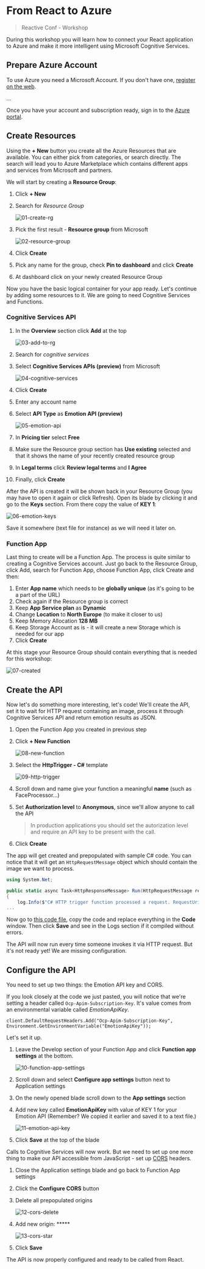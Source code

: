 # From React to Azure

> Reactive Conf - Workshop

During this workshop you will learn how to connect your React application to Azure and make it more intelligent using Microsoft Cognitive Services.

## Prepare Azure Account

To use Azure you need a Microsoft Account. If you don't have one, [register on the web](https://signup.live.com).

...

Once you have your account and subscription ready, sign in to the [Azure portal](https://portal.azure.com).

## Create Resources

Using the **+ New** button you create all the Azure Resources that are available. You can either pick from categories, or search directly. The search will lead you to Azure Marketplace which contains different apps and services from Microsoft and partners.

We will start by creating a **Resource Group**:

1. Click **+ New**

2. Search for *Resource Group*

    ![01-create-rg](Images/01-create-rg.png)

3. Pick the first result - **Resource group** from Microsoft

    ![02-resource-group](Images/02-resource-group.png)

4. Click **Create**

5. Pick any name for the group, check **Pin to dashboard** and click **Create**

6. At dashboard click on your newly created Resource Group

Now you have the basic logical container for your app ready. Let's continue by adding some resources to it. We are going to need Cognitive Services and Functions.

### Cognitive Services API

1. In the **Overview** section click **Add** at the top

    ![03-add-to-rg](Images/03-add-to-rg.png)

2. Search for *cognitive services*

3. Select **Cognitive Services APIs (preview)** from Microsoft

    ![04-cognitive-services](Images/04-cognitive-services.png)

4. Click **Create**

5. Enter any account name

6. Select **API Type** as **Emotion API (preview)** 

    ![05-emotion-api](Images/05-emotion-api.png)

7. In **Pricing tier** select **Free** 

8. Make sure the Resource group section has **Use existing** selected and that it shows the name of your recently created resource group

9. In **Legal terms** click **Review legal terms** and **I Agree**

10. Finally, click **Create** 

After the API is created it will be shown back in your Resource Group (you may have to open it again or click Refresh). Open its blade by clicking it and go to the **Keys** section. From there copy the value of **KEY 1**:

 ![06-emotion-keys](Images/06-emotion-keys.png)

Save it somewhere (text file for instance) as we will need it later on.

### Function App

Last thing to create will be a Function App. The process is quite similar to creating a Cognitive Services account. Just go back to the Resource Group, click Add, search for Function App, choose Function App, click Create and then:

1. Enter **App name** which needs to be **globally unique** (as it's going to be a part of the URL)
2. Check again if the Resource group is correct
3. Keep **App Service plan** as **Dynamic**
4. Change **Location** to **North Europe** (to make it closer to us)
5. Keep Memory Allocation **128 MB**
6. Keep Storage Account as is - it will create a new Storage which is needed for our app
7. Click **Create**

At this stage your Resource Group should contain everything that is needed for this workshop:

 ![07-created](Images/07-created.png)

## Create the API

Now let's do something more interesting, let's code! We'll create the API, set it to wait for HTTP request containing an image, process it through Cognitive Services API and return emotion results as JSON.

1. Open the Function App you created in previous step

2. Click **+ New Function**

    ![08-new-function](Images/08-new-function.png)

3. Select the **HttpTrigger - C#** template

    ![09-http-trigger](Images/09-http-trigger.png)

4. Scroll down and name give your function a meaningful **name** (such as FaceProcessor...)

5. Set **Authorization level** to **Anonymous**, since we'll allow anyone to call the API

   > In production applications you should set the autorization level and require an API key to be present with the call.

6. Click **Create**

The app will get created and prepopulated with sample C# code. You can notice that it will get an `HttpRequestMessage` object which should contain the image we want to process.

```csharp
using System.Net;

public static async Task<HttpResponseMessage> Run(HttpRequestMessage req, TraceWriter log)
{
    log.Info($"C# HTTP trigger function processed a request. RequestUri={req.RequestUri}");
...
```

Now go to [this code file](https://github.com/msimecek/React-Workshop/blob/master/EmotionDetector.csx), copy the code and replace everything in the **Code** window. Then click **Save** and see in the Logs section if it compiled without errors.

The API will now run every time someone invokes it via HTTP request. But it's not ready yet! We are missing configuration.

## Configure the API

You need to set up two things: the Emotion API key and CORS.

If you look closely at the code we just pasted, you will notice that we're setting a header called `Ocp-Apim-Subscription-Key`. It's value comes from an environmental variable called *EmotionApiKey*.

    client.DefaultRequestHeaders.Add("Ocp-Apim-Subscription-Key", Environment.GetEnvironmentVariable("EmotionApiKey"));
Let's set it up.

1. Leave the Develop section of your Function App and click **Function app settings** at the bottom.

    ![10-function-app-settings](Images/10-function-app-settings.png)

2. Scroll down and select **Configure app settings** button next to Application settings

3. On the newly opened blade scroll down to the **App settings** section

4. Add new key called **EmotionApiKey** with value of KEY 1 for your Emotion API (Remember? We copied it earlier and saved it to a text file.)

    ![11-emotion-api-key](Images/11-emotion-api-key.png)

5. Click **Save** at the top of the blade

Calls to Cognitive Services will now work. But we need to set up one more thing to make our API accessible from JavaScript - set up [CORS](https://en.wikipedia.org/wiki/Cross-origin_resource_sharing) headers.

1. Close the Application settings blade and go back to Function App settings

2. Click the **Configure CORS** button

3. Delete all prepopulated origins

    ![12-cors-delete](Images/12-cors-delete.png)

4. Add new origin: *****

    ![13-cors-star](Images/13-cors-star.png)

5. Click **Save** 

The API is now properly configured and ready to be called from React.
